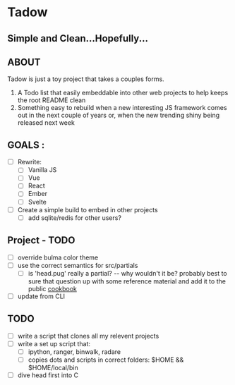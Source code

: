# Tadow
## Simple and Clean...Hopefully...

## ABOUT 
Tadow is just a toy project that takes a couples forms. 
1. A Todo list that easily embeddable into other web projects to help keeps the root README clean 
2. Something easy to rebuild when a new interesting JS framework comes out in the next couple of years or, when the new trending shiny being released next week

## GOALS :
* [ ] Rewrite:
    * [ ] Vanilla JS
    * [ ] Vue
    * [ ] React
    * [ ] Ember
    * [ ] Svelte
* [ ] Create a simple build to embed in other projects
    * [ ] add sqlite/redis for other users?

## Project - TODO
* [ ] override bulma color theme 
* [ ] use the correct semantics for src/partials
    * [ ] is 'head.pug' really a partial? -- why wouldn't it be? probably best to sure that question up with some reference material and add it to the public [cookbook](https://github.com/brnt-toast/CookBook.git)
* [ ] update from CLI

## TODO
* [ ] write a script that clones all my relevent projects
* [ ] write a set up script that:
    * [ ] ipython, ranger, binwalk, radare
    * [ ] copies dots and scripts in correct folders: $HOME && $HOME/local/bin
* [ ] dive head first into C
